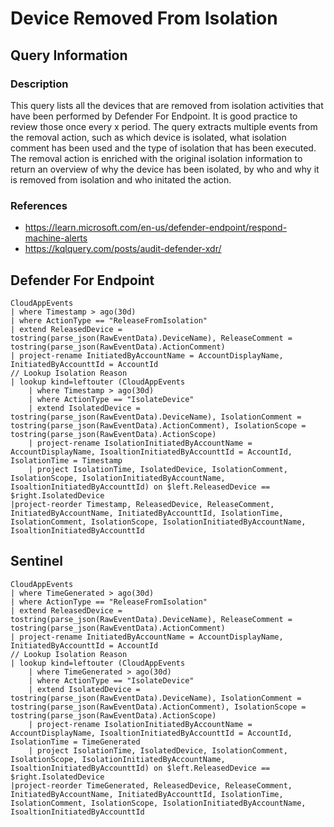 # Device Removed From Isolation

## Query Information

### Description
This query lists all the devices that are removed from isolation activities that have been performed by Defender For Endpoint. It is good practice to review those once every x period. The query extracts multiple events from the removal action, such as which device is isolated, what isolation comment has been used and the type of isolation that has been executed. The removal action is enriched with the original isolation information to return an overview of why the device has been isolated, by who and why it is removed from isolation and who initated the action.

### References
- https://learn.microsoft.com/en-us/defender-endpoint/respond-machine-alerts
- https://kqlquery.com/posts/audit-defender-xdr/

## Defender For Endpoint
```
CloudAppEvents
| where Timestamp > ago(30d)
| where ActionType == "ReleaseFromIsolation"
| extend ReleasedDevice = tostring(parse_json(RawEventData).DeviceName), ReleaseComment = tostring(parse_json(RawEventData).ActionComment)
| project-rename InitiatedByAccountName = AccountDisplayName, InitiatedByAccounttId = AccountId
// Lookup Isolation Reason
| lookup kind=leftouter (CloudAppEvents
    | where Timestamp > ago(30d)
    | where ActionType == "IsolateDevice"
    | extend IsolatedDevice = tostring(parse_json(RawEventData).DeviceName), IsolationComment = tostring(parse_json(RawEventData).ActionComment), IsolationScope = tostring(parse_json(RawEventData).ActionScope)
    | project-rename IsolationInitiatedByAccountName = AccountDisplayName, IsoaltionInitiatedByAccounttId = AccountId, IsolationTime = Timestamp
    | project IsolationTime, IsolatedDevice, IsolationComment, IsolationScope, IsolationInitiatedByAccountName, IsoaltionInitiatedByAccounttId) on $left.ReleasedDevice == $right.IsolatedDevice
|project-reorder Timestamp, ReleasedDevice, ReleaseComment, InitiatedByAccountName, InitiatedByAccounttId, IsolationTime, IsolationComment, IsolationScope, IsolationInitiatedByAccountName, IsoaltionInitiatedByAccounttId
```
## Sentinel
```
CloudAppEvents
| where TimeGenerated > ago(30d)
| where ActionType == "ReleaseFromIsolation"
| extend ReleasedDevice = tostring(parse_json(RawEventData).DeviceName), ReleaseComment = tostring(parse_json(RawEventData).ActionComment)
| project-rename InitiatedByAccountName = AccountDisplayName, InitiatedByAccounttId = AccountId
// Lookup Isolation Reason
| lookup kind=leftouter (CloudAppEvents
    | where TimeGenerated > ago(30d)
    | where ActionType == "IsolateDevice"
    | extend IsolatedDevice = tostring(parse_json(RawEventData).DeviceName), IsolationComment = tostring(parse_json(RawEventData).ActionComment), IsolationScope = tostring(parse_json(RawEventData).ActionScope)
    | project-rename IsolationInitiatedByAccountName = AccountDisplayName, IsoaltionInitiatedByAccounttId = AccountId, IsolationTime = TimeGenerated
    | project IsolationTime, IsolatedDevice, IsolationComment, IsolationScope, IsolationInitiatedByAccountName, IsoaltionInitiatedByAccounttId) on $left.ReleasedDevice == $right.IsolatedDevice
|project-reorder TimeGenerated, ReleasedDevice, ReleaseComment, InitiatedByAccountName, InitiatedByAccounttId, IsolationTime, IsolationComment, IsolationScope, IsolationInitiatedByAccountName, IsoaltionInitiatedByAccounttId
```